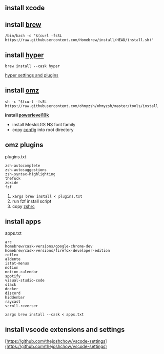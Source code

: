 ## install xcode

## install [brew](https://brew.sh/)

```
/bin/bash -c "$(curl -fsSL https://raw.githubusercontent.com/Homebrew/install/HEAD/install.sh)"
```

## install [hyper](https://hyper.is/)

```
brew install --cask hyper
```

[hyper settings and plugins](./hyper.js)

## install [omz](https://ohmyz.sh/)

```
sh -c "$(curl -fsSL https://raw.githubusercontent.com/ohmyzsh/ohmyzsh/master/tools/install.sh)"

```

**install [powerlevel10k](https://github.com/romkatv/powerlevel10k)**

- install MesloLGS NS font family
- copy [config](./p10k.zsh) into root directory

## omz plugins

plugins.txt

```
zsh-autocomplete
zsh-autosuggestions
zsh-syntax-highlighting
thefuck
zoxide
fzf
```

1. `xargs brew install < plugins.txt`
2. run fzf install script
3. copy [zshrc](./zshrc)

## install apps

apps.txt

```
arc
homebrew/cask-versions/google-chrome-dev
homebrew/cask-versions/firefox-developer-edition
reflex
aldente
istat-menus
notion
notion-calendar
spotify
visual-studio-code
slack
docker
discord
hiddenbar
raycast
scroll-reverser
```

`xargs brew install --cask < apps.txt`

## install vscode extensions and settings

[https://github.com/thejoshchow/vscode-settings](https://github.com/thejoshchow/vscode-settings)
